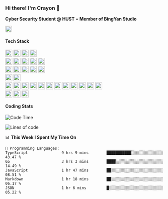 <div align="left">

### Hi there! I'm Crayon 👋

**Cyber Security Student @ HUST** • **Member of BingYan Studio**

</div>

<div style=" text-align: left;">
<div style="display:flex;align-items:center;">
<img style="width:20%;" src="https://count.getloli.com/@Crayon?name=Crayon&theme=capoo-2&padding=7&offset=0&align=center&scale=1&pixelated=1&darkmode=auto" style="margin-top: 8px;">
<!-- <img src="https://wakatime.com/badge/user/493754fa-a87a-40a4-afc6-62a4b8f68adf.svg" height="18"><br> -->
</div>

#### Tech Stack

<div style="display: flex; flex-direction: column; gap: 4px;">

<div style="display: flex; flex-wrap: wrap; gap: 4px;">
<img src="https://img.shields.io/badge/JavaScript-F7DF1E?style=for-the-badge&logo=javascript&logoColor=black" height="22">
<img src="https://img.shields.io/badge/TypeScript-3178C6?style=for-the-badge&logo=typescript&logoColor=white" height="22">
<img src="https://img.shields.io/badge/Python-3776AB?style=for-the-badge&logo=python&logoColor=white" height="22">
<img src="https://img.shields.io/badge/C-A8B9CC?style=for-the-badge&logo=c&logoColor=white" height="22">
</div>

<div style="display: flex; flex-wrap: wrap; gap: 4px;">
<img src="https://img.shields.io/badge/Vue.js-4FC08D?style=for-the-badge&logo=vue.js&logoColor=white" height="22">
<img src="https://img.shields.io/badge/React-61DAFB?style=for-the-badge&logo=react&logoColor=black" height="22">
<img src="https://img.shields.io/badge/Next.js-000000?style=for-the-badge&logo=next.js&logoColor=white" height="22">
<img src="https://img.shields.io/badge/Nuxt.js-00C58E?style=for-the-badge&logo=nuxt.js&logoColor=white" height="22">
<img src="https://img.shields.io/badge/Tailwind_CSS-06B6D4?style=for-the-badge&logo=tailwindcss&logoColor=white" height="22">
</div>

<div style="display: flex; flex-wrap: wrap; gap: 4px;">
<img src="https://img.shields.io/badge/Node.js-339933?style=for-the-badge&logo=node.js&logoColor=white" height="22">
<img src="https://img.shields.io/badge/Bun-000000?style=for-the-badge&logo=bun&logoColor=white" height="22">
<img src="https://img.shields.io/badge/Express.js-000000?style=for-the-badge&logo=express&logoColor=white" height="22">
<img src="https://img.shields.io/badge/Elysia.js-22272E?style=for-the-badge&logo=elysia&logoColor=white" height="22">
<img src="https://img.shields.io/badge/Deno-000000?style=for-the-badge&logo=deno&logoColor=white" height="22">
</div>

<div style="display: flex; flex-wrap: wrap; gap: 4px;">
<img src="https://img.shields.io/badge/MongoDB-47A248?style=for-the-badge&logo=mongodb&logoColor=white" height="22">
<img src="https://img.shields.io/badge/MySQL-4479A1?style=for-the-badge&logo=mysql&logoColor=white" height="22">
</div>

<div style="display: flex; flex-wrap: wrap; gap: 4px;">
<img src="https://img.shields.io/badge/Docker-2496ED?style=for-the-badge&logo=docker&logoColor=white" height="22">
<img src="https://img.shields.io/badge/Docker_Compose-2496ED?style=for-the-badge&logo=docker&logoColor=white" height="22">
<img src="https://img.shields.io/badge/Kubernetes-326CE5?style=for-the-badge&logo=kubernetes&logoColor=white" height="22">
<img src="https://img.shields.io/badge/Vercel-000000?style=for-the-badge&logo=vercel&logoColor=white" height="22">
<img src="https://img.shields.io/badge/Nginx-009639?style=for-the-badge&logo=nginx&logoColor=white" height="22">
<img src="https://img.shields.io/badge/Linux-FCC624?style=for-the-badge&logo=linux&logoColor=black" height="22">
<img src="https://img.shields.io/badge/Git-F05032?style=for-the-badge&logo=git&logoColor=white" height="22">
<img src="https://img.shields.io/badge/GitHub-181717?style=for-the-badge&logo=github&logoColor=white" height="22">
<img src="https://img.shields.io/badge/VS_Code-007ACC?style=for-the-badge&logo=visual-studio-code&logoColor=white" height="22">
<img src="https://img.shields.io/badge/Cursor-3A3A3A?style=for-the-badge&logo=cursor&logoColor=white" height="22">
<img src="https://img.shields.io/badge/Postman-FF6C37?style=for-the-badge&logo=postman&logoColor=white" height="22">
<img src="https://img.shields.io/badge/Apifox-FF4D4F?style=for-the-badge&logo=apifox&logoColor=white" height="22">
</div>

<div style="display: flex; flex-wrap: wrap; gap: 4px;">
	<img src="https://img.shields.io/badge/npm-CB3837?style=for-the-badge&logo=npm&logoColor=white" height="22">
	<img src="https://img.shields.io/badge/pnpm-F69220?style=for-the-badge&logo=pnpm&logoColor=white" height="22">
	<img src="https://img.shields.io/badge/yarn-2C8EBB?style=for-the-badge&logo=yarn&logoColor=white" height="22">
</div>

</div>

</div>

<div align="left" >

#### Coding Stats

<!--START_SECTION:waka-->
![Code Time](http://img.shields.io/badge/Code%20Time-526%20hrs%2017%20mins-blue)

![Lines of code](https://img.shields.io/badge/From%20Hello%20World%20I%27ve%20Written-6.6%20million%20lines%20of%20code-blue)

📊 **This Week I Spent My Time On** 

```text
💬 Programming Languages: 
TypeScript               9 hrs 9 mins        ███████████░░░░░░░░░░░░░░   43.47 % 
Go                       3 hrs 3 mins        ████░░░░░░░░░░░░░░░░░░░░░   14.49 % 
JavaScript               1 hr 47 mins        ██░░░░░░░░░░░░░░░░░░░░░░░   08.51 % 
Markdown                 1 hr 18 mins        ██░░░░░░░░░░░░░░░░░░░░░░░   06.17 % 
JSON                     1 hr 6 mins         █░░░░░░░░░░░░░░░░░░░░░░░░   05.22 % 
```


<!--END_SECTION:waka-->

<!-- <img style="width:30%;" src="https://github-readme-stats.vercel.app/api/wakatime?username=Crayon&theme=prussian&hide_border=true&layout=pie&langs_count=20" width="60%"> -->


</div>


